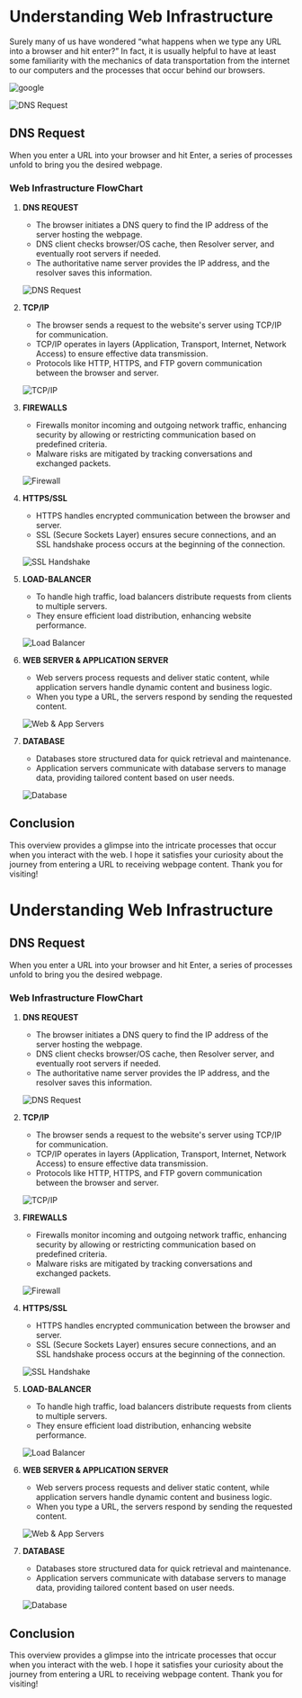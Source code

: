 # Understanding Web Infrastructure
Surely many of us have wondered “what happens when we type any URL into a browser and hit enter?” In fact, it is usually helpful to have at least some familiarity with the mechanics of data transportation from the internet to our computers and the processes that occur behind our browsers.

![google](https://lh3.googleusercontent.com/pw/ADCreHecEpP-RBaj1aX0-6Kl643uMYufzInR7hDFXM_DnqpBkx1QGZIQYskfOj9SWrMZnyDDfYNcbt6x9jxS7TvREbI2cUDJhDtGm1D2-KSnUS_o2TvZZ9Y3hz2INpICmg71WlDugWr51EZCqoGUFVUTtW02tUagRI8Gf3niWIRTqUSAa2yxwQrBKI54CAw-jvREcT_nm7JUGHkJxo_qGHZmtRNGAYZFdxs2I374VruS1qbJnBFsayXcZbaClyb-1KEMPAv0oueRNzV-HqcChnGCLa8Hf8UVnD9SN71A7vrpT6Gff2YTBQ86raT_pxHy2kAPs3txiHPri2dPTNKMtERBlgSTfnq0U8mER2K1cKq2bqG2P6SRs25FG_Vs3CIAYAZczzM3tSaMjTNtffEye-dGqRwDhJwOamuI-o53PLgaiH_ebNv10YOe6RNaquO6f83IPHAd8WCn-jjgF78eDyY85VCpWar8vro8hI9aHZb48EeI36EkHA0Suivk8woGv0-qM7_6srCdaurk6Dpz6gKeTYSR3XW3FGYFojbnaz4pY1fEuuvk5f0OH3NH6mn_UtCHhcs3uG2Qt8jK4JiGrBMVg2wZIP43NhHI8gsYBBEdQvZO_nJ2ErDtcJJNtU-i6yR8AEemdp7Y9lmgyzFFF8rb5omIMEzlRCQjsRwutlo4hd48HbjBEXnr6sHFucbuvGErCbbPKmERQuGPdSnfGddHYlO2l3zditbXZSPihKFzEFT7EFbiXQpX0yKY-TSfn2SCw18dMg2SV274xIE2Z2CEG4MoM8ktQuZjOlrltFVbM3YTlFsn55zs6Z6x4qUFdqYjtn8pP_L9Wheo25wij6jy0N0nTJrgKP8__BDB0MPftCeN1YY77rsfzTeaAJSvkBZNL6mh-GdAFNYJ3IqQXqskaZjjow=w720-h404-s-no?authuser=0)


 ![DNS Request](https://lh3.googleusercontent.com/pw/ADCreHeu0-NOcUW8CIJuERUKDKtTXRkJx1gdrE9Wny6ZrDuQHkcy3alNW5wa571mPIk7-6CtfB8bvq0eF4S4earFrBVDGGpoI5ENYVBfr2SmLGWA6G34TIvUTKsa6y8RIUqIHQ4XgT7UXne9zelNVJFysITA1IpzR9xJ9caAKC0QKImts6y-3lIIpeQFyiybe7gC68gN4R8k647PXBeTD0Dqgw_ReCZZEDLznpa069FEmUZCKmkiInTrqLjXFuzl_ZKRsHzJ_nKrsvHvo2-NuZfgUcyR5Drtn22Dg_ZF5krbr95luUwiYL4uspsXEF-5tfRv22qK_nhOcAh4_2UlUdiMoVJlWODiR69bkywCT9tSeO0mY5TKJeITLR1GCy21QglxHWPGuDdSpZiMGFEFfhU2u1AuMgjoRwUTB3poLk2YkaEufmgkgkRzt-u256qFQp263w0lFoqDIYCWWGLkkAmOy5GwehIl5jx3NayFnUyeRxPF5jAt4sO6WK8VdyzD3QO4o48UHF-3PJp9qdOr1O6VarQ-tyxFYmsc2OoWRssMYQhkWV0sic8s83lEyNb4CIhuZ0t0LvzoN3-KYrM5z5wfZRo3GcFziSOeg1Hzaqok53ccoaD72jK-YAiGt6jA9Jb6cF6uFaoQRu26Fxv2kP1eCVzxsKCV1YHQXR3yuFlkK02_QHsoUt1h9alBV4EUicVktOO6jF_yAfk1ul_jGHGTfHURQYJ8wkqZXpWe7dLZmQSAiEc7mAWCusRJQ9IZIUCOb-wat_5o65gOWDyeznn_HnExk4-5NAqQefhn92MlBwt0fflwSFRwUL160h16rNCFbeEfjc9Ag7viAF5egWn9yWyro2qj_kOHoNUBClPAhekkEOE0IKsojnXyjjYeKGFhfaBmNHE7aozWIq3b7i9MTnvvhw=w560-h759-s-no?authuser=0)

## DNS Request

When you enter a URL into your browser and hit Enter, a series of processes unfold to bring you the desired webpage.

### Web Infrastructure FlowChart

1. **DNS REQUEST**

   - The browser initiates a DNS query to find the IP address of the server hosting the webpage.
   - DNS client checks browser/OS cache, then Resolver server, and eventually root servers if needed.
   - The authoritative name server provides the IP address, and the resolver saves this information.

   ![DNS Request](dns_request.png)

2. **TCP/IP**

   - The browser sends a request to the website's server using TCP/IP for communication.
   - TCP/IP operates in layers (Application, Transport, Internet, Network Access) to ensure effective data transmission.
   - Protocols like HTTP, HTTPS, and FTP govern communication between the browser and server.

   ![TCP/IP](tcp_ip.png)

3. **FIREWALLS**

   - Firewalls monitor incoming and outgoing network traffic, enhancing security by allowing or restricting communication based on predefined criteria.
   - Malware risks are mitigated by tracking conversations and exchanged packets.

   ![Firewall](firewall.png)

4. **HTTPS/SSL**

   - HTTPS handles encrypted communication between the browser and server.
   - SSL (Secure Sockets Layer) ensures secure connections, and an SSL handshake process occurs at the beginning of the connection.

   ![SSL Handshake](ssl_handshake.png)

5. **LOAD-BALANCER**

   - To handle high traffic, load balancers distribute requests from clients to multiple servers.
   - They ensure efficient load distribution, enhancing website performance.

   ![Load Balancer](load_balancer.png)

6. **WEB SERVER & APPLICATION SERVER**

   - Web servers process requests and deliver static content, while application servers handle dynamic content and business logic.
   - When you type a URL, the servers respond by sending the requested content.

   ![Web & App Servers](web_app_servers.png)

7. **DATABASE**

   - Databases store structured data for quick retrieval and maintenance.
   - Application servers communicate with database servers to manage data, providing tailored content based on user needs.

   ![Database](database.png)

## Conclusion

This overview provides a glimpse into the intricate processes that occur when you interact with the web. I hope it satisfies your curiosity about the journey from entering a URL to receiving webpage content. Thank you for visiting!
# Understanding Web Infrastructure

## DNS Request

When you enter a URL into your browser and hit Enter, a series of processes unfold to bring you the desired webpage.

### Web Infrastructure FlowChart

1. **DNS REQUEST**

   - The browser initiates a DNS query to find the IP address of the server hosting the webpage.
   - DNS client checks browser/OS cache, then Resolver server, and eventually root servers if needed.
   - The authoritative name server provides the IP address, and the resolver saves this information.

   ![DNS Request](dns_request.png)

2. **TCP/IP**

   - The browser sends a request to the website's server using TCP/IP for communication.
   - TCP/IP operates in layers (Application, Transport, Internet, Network Access) to ensure effective data transmission.
   - Protocols like HTTP, HTTPS, and FTP govern communication between the browser and server.

   ![TCP/IP](tcp_ip.png)

3. **FIREWALLS**

   - Firewalls monitor incoming and outgoing network traffic, enhancing security by allowing or restricting communication based on predefined criteria.
   - Malware risks are mitigated by tracking conversations and exchanged packets.

   ![Firewall](firewall.png)

4. **HTTPS/SSL**

   - HTTPS handles encrypted communication between the browser and server.
   - SSL (Secure Sockets Layer) ensures secure connections, and an SSL handshake process occurs at the beginning of the connection.

   ![SSL Handshake](ssl_handshake.png)

5. **LOAD-BALANCER**

   - To handle high traffic, load balancers distribute requests from clients to multiple servers.
   - They ensure efficient load distribution, enhancing website performance.

   ![Load Balancer](load_balancer.png)

6. **WEB SERVER & APPLICATION SERVER**

   - Web servers process requests and deliver static content, while application servers handle dynamic content and business logic.
   - When you type a URL, the servers respond by sending the requested content.

   ![Web & App Servers](web_app_servers.png)

7. **DATABASE**

   - Databases store structured data for quick retrieval and maintenance.
   - Application servers communicate with database servers to manage data, providing tailored content based on user needs.

   ![Database](database.png)

## Conclusion

This overview provides a glimpse into the intricate processes that occur when you interact with the web. I hope it satisfies your curiosity about the journey from entering a URL to receiving webpage content. Thank you for visiting!
